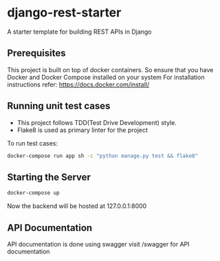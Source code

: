 # django-rest-starter

A starter template for building REST APIs in Django

## Prerequisites

This project is built on top of docker containers. So ensure that you have
Docker and Docker Compose installed on your system For installation
instructions refer: https://docs.docker.com/install/

## Running unit test cases

* This project follows TDD(Test Drive Development) style.
* Flake8 is used as primary linter for the project

To run test cases:

```sh
docker-compose run app sh -c "python manage.py test && flake8"
```

## Starting the Server

```sh
docker-compose up
```

Now the backend will be hosted at 127.0.0.1:8000

## API Documentation

API documentation is done using swagger visit /swagger for API documentation
